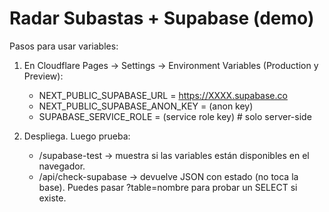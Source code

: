 # Radar Subastas + Supabase (demo)

Pasos para usar variables:

1) En Cloudflare Pages → Settings → Environment Variables (Production y Preview):
   - NEXT_PUBLIC_SUPABASE_URL = https://XXXX.supabase.co
   - NEXT_PUBLIC_SUPABASE_ANON_KEY = (anon key)
   - SUPABASE_SERVICE_ROLE = (service role key)  # solo server-side

2) Despliega. Luego prueba:
   - /supabase-test  → muestra si las variables están disponibles en el navegador.
   - /api/check-supabase → devuelve JSON con estado (no toca la base). Puedes pasar ?table=nombre para probar un SELECT si existe.
